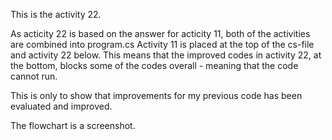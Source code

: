 This is the activity 22. 

As acticity 22 is based on the answer for acticity 11, both of the activities are combined into program.cs
Activity 11 is placed at the top of the cs-file and activity 22 below.
This means that the improved codes in activity 22, at the bottom, blocks some of the codes overall - meaning that the code cannot run. 

This is only to show that improvements for my previous code has been evaluated and improved.


The flowchart is a screenshot.
